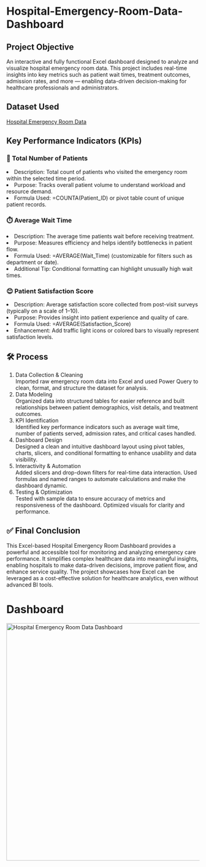 # Hospital-Emergency-Room-Data-Dashboard
## Project Objective
An interactive and fully functional Excel dashboard designed to analyze and visualize hospital emergency room data. This project includes real-time insights into key metrics such as patient wait times, treatment outcomes, admission rates, and more — enabling data-driven decision-making for healthcare professionals and administrators.

## Dataset Used
<a href="https://github.com/rkranjeetkushwaha/Hospital-Emergency-Room-Data-Dashboard/blob/main/Hospital%20Emergency%20Room%20Data.csv">Hospital Emergency Room Data</a>

## Key Performance Indicators (KPIs)
### 🧍 Total Number of Patients

<li>Description: Total count of patients who visited the emergency room within the selected time period.</li>

<li>Purpose: Tracks overall patient volume to understand workload and resource demand.</li>

<li>Formula Used: =COUNTA(Patient_ID) or pivot table count of unique patient records.</li>

### ⏱️ Average Wait Time

<li>Description: The average time patients wait before receiving treatment.</li>

<li>Purpose: Measures efficiency and helps identify bottlenecks in patient flow.</li>

<li>Formula Used: =AVERAGE(Wait_Time) (customizable for filters such as department or date).</li>

<li>Additional Tip: Conditional formatting can highlight unusually high wait times.</li>

### 😊 Patient Satisfaction Score

<li>Description: Average satisfaction score collected from post-visit surveys (typically on a scale of 1–10).</li>

<li>Purpose: Provides insight into patient experience and quality of care.</li>

<li>Formula Used: =AVERAGE(Satisfaction_Score)</li>

<li>Enhancement: Add traffic light icons or colored bars to visually represent satisfaction levels.</li>

## 🛠️ Process
<ol type="1">
<li>Data Collection & Cleaning</li>
Imported raw emergency room data into Excel and used Power Query to clean, format, and structure the dataset for analysis.

<li>Data Modeling</li>
Organized data into structured tables for easier reference and built relationships between patient demographics, visit details, and treatment outcomes.

<li>KPI Identification</li>
Identified key performance indicators such as average wait time, number of patients served, admission rates, and critical cases handled.

<li>Dashboard Design</li>
Designed a clean and intuitive dashboard layout using pivot tables, charts, slicers, and conditional formatting to enhance usability and data visibility.

<li>Interactivity & Automation</li>
Added slicers and drop-down filters for real-time data interaction. Used formulas and named ranges to automate calculations and make the dashboard dynamic.

<li>Testing & Optimization</li>
Tested with sample data to ensure accuracy of metrics and responsiveness of the dashboard. Optimized visuals for clarity and performance.</ol>

## ✅ Final Conclusion
This Excel-based Hospital Emergency Room Dashboard provides a powerful and accessible tool for monitoring and analyzing emergency care performance. It simplifies complex healthcare data into meaningful insights, enabling hospitals to make data-driven decisions, improve patient flow, and enhance service quality. The project showcases how Excel can be leveraged as a cost-effective solution for healthcare analytics, even without advanced BI tools.

# Dashboard
<img width="620" alt="Hospital Emergency Room Data Dashboard" src="https://github.com/user-attachments/assets/f6fae29f-1dfd-4b9e-a7e8-c687073e73d9" />

